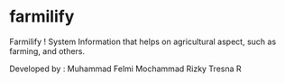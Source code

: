 # farmilify
Farmilify ! System Information that helps on agricultural aspect, such as farming, and others.

Developed by : 
Muhammad Felmi
Mochammad Rizky
Tresna R
